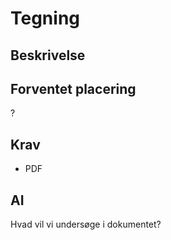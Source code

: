 # Tegning

## Beskrivelse

## Forventet placering

?

## Krav

- PDF

## AI

Hvad vil vi undersøge i dokumentet?
